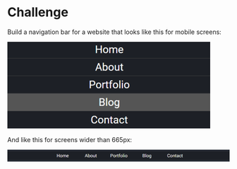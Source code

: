 # Challenge

Build a navigation bar for a website that looks like this for mobile screens:

![](imgs/71.png)

And like this for screens wider than 665px:

![](imgs/72.png)